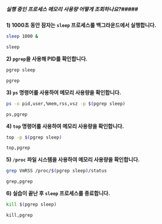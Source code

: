 ##### 실행 중인 프로세스 메모리 사용량 어떻게 조회하나요?#####

**1) 1000초 동안 잠자는 `sleep` 프로세스를 백그라운드에서 실행합니다.**
```bash
sleep 1000 &
```
```tech
sleep
```

**2) `pgrep`을 사용해 PID를 확인합니다.**
```bash
pgrep sleep
```
```tech
pgrep
```

**3) `ps` 명령어를 사용하여 메모리 사용량을 확인합니다.**
```bash
ps -o pid,user,%mem,rss,vsz -p $(pgrep sleep)
```
```tech
ps,pgrep
```

**4) `top` 명령어를 사용하여 메모리 사용량을 확인합니다.**
```bash
top -p $(pgrep sleep)
```
```tech
top,pgrep
```

**5) `/proc` 파일 시스템을 사용하여 메모리 사용량을 확인합니다.**
```bash
grep VmRSS /proc/$(pgrep sleep)/status
```
```tech
grep,pgrep
```

**6) 실습이 끝난 후 `sleep` 프로세스를 종료합니다.**
```bash
kill $(pgrep sleep)
```
```tech
kill,pgrep
```